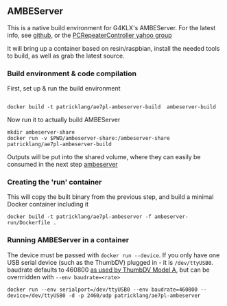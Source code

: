 


## AMBEServer

This is a native build environment for G4KLX's AMBEServer. For the latest info, see [github](https://github.com/dl5di/OpenDV/tree/master/DummyRepeater/DV3000), or the [PCRepeaterController yahoo group](https://groups.yahoo.com/neo/groups/pcrepeatercontroller/info)

It will bring up a container based on resin/raspbian, install the needed tools to build, as well as grab the latest source.

### Build environment & code compilation
First, set up & run the build environment


```

docker build -t patricklang/ae7pl-ambeserver-build  ambeserver-build
```

Now run it to actually build AMBEServer
```
mkdir ambeserver-share
docker run -v $PWD/ambeserver-share:/ambeserver-share patricklang/ae7pl-ambeserver-build
```

Outputs will be put into the shared volume, where they can easily be consumed in the next step [ambeserver](../docker-ambeserver)

### Creating the 'run' container

This will copy the built binary from the previous step, and build a minimal Docker container including it

```
docker build -t patricklang/ae7pl-ambeserver -f ambeserver-run/Dockerfile .
```

### Running AMBEServer in a container

The device must be passed with `docker run --device`.
If you only have one USB serial device (such as the ThumbDV) plugged in - it is `/dev/ttyUSB0`. baudrate defaults to 460800 [as used by ThumbDV Model A](http://nwdigitalradio.com/thumbdv-model-a/), but can be overrridden with `--env baudrate=<rate>`


```
docker run --env serialport=/dev/ttyUSB0 --env baudrate=460800 --device=/dev/ttyUSB0 -d -p 2460/udp patricklang/ae7pl-ambeserver
```
